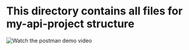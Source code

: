 # This directory contains all files for my-api-project structure

![Watch the postman demo video](https://drive.google.com/file/d/1BVzhYmmWSPCEuEIuG3Ply7OpLW7y198T/view?usp=sharing)
